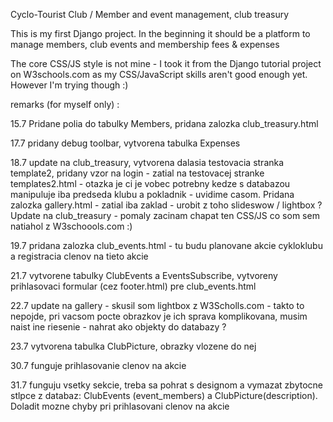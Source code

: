 Cyclo-Tourist Club / Member and event management, club treasury

This is my first Django project. In the beginning it should be a platform to manage members, club events and membership fees & expenses

The core CSS/JS style is not mine - I took it from the Django tutorial project on W3schools.com as my CSS/JavaScript skills aren't good enough yet. However I'm trying though :)

remarks (for myself only) :

15.7 Pridane polia do tabulky Members, pridana zalozka club_treasury.html

17.7 pridany debug toolbar, vytvorena tabulka Expenses 

18.7 update na club_treasury, vytvorena dalasia testovacia stranka template2,  pridany vzor na login - zatial na testovacej stranke templates2.html - otazka je ci je vobec potrebny kedze s databazou manipuluje iba predseda klubu a pokladnik - uvidime casom.
Pridana zalozka gallery.html - zatial iba zaklad - urobit z toho slideswow / lightbox ?
Update na club_treasury  - pomaly zacinam chapat ten CSS/JS co som sem natiahol z W3schoools.com :)

19.7 pridana zalozka club_events.html  - tu budu planovane akcie cykloklubu a registracia clenov na tieto akcie 

21.7 vytvorene tabulky ClubEvents a EventsSubscribe, vytvoreny prihlasovaci formular (cez footer.html) pre club_events.html

22.7 update na gallery - skusil som lightbox z W3Scholls.com  - takto to nepojde, pri vacsom pocte obrazkov je ich sprava komplikovana, musim naist ine riesenie - nahrat ako objekty do databazy ?

23.7 vytvorena tabulka ClubPicture, obrazky vlozene do nej

30.7 funguje prihlasovanie clenov na akcie

31.7 funguju vsetky sekcie, treba sa pohrat s designom a vymazat zbytocne stlpce z databaz: ClubEvents (event_members) a ClubPicture(description). Doladit mozne chyby pri prihlasovani clenov na akcie











































